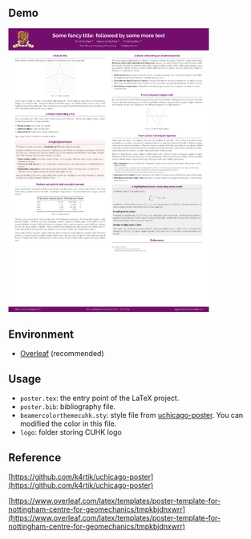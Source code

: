 
## Demo
<img src="/Poster_Template_for_CUHK.png" width="400">

## Environment
* [Overleaf](https://www.overleaf.com/project) (recommended)

## Usage
* ``poster.tex``: the entry point of the LaTeX project. 
* ``poster.bib``: bibliography file.
* ``beamercolorthemecuhk.sty``: style file from [uchicago-poster](https://github.com/k4rtik/uchicago-poster). You can modified the color in this file.
* ``logo``: folder storing CUHK logo

## Reference 
[https://github.com/k4rtik/uchicago-poster](https://github.com/k4rtik/uchicago-poster)

[https://www.overleaf.com/latex/templates/poster-template-for-nottingham-centre-for-geomechanics/tmpkbjdnxwrr](https://www.overleaf.com/latex/templates/poster-template-for-nottingham-centre-for-geomechanics/tmpkbjdnxwrr)
